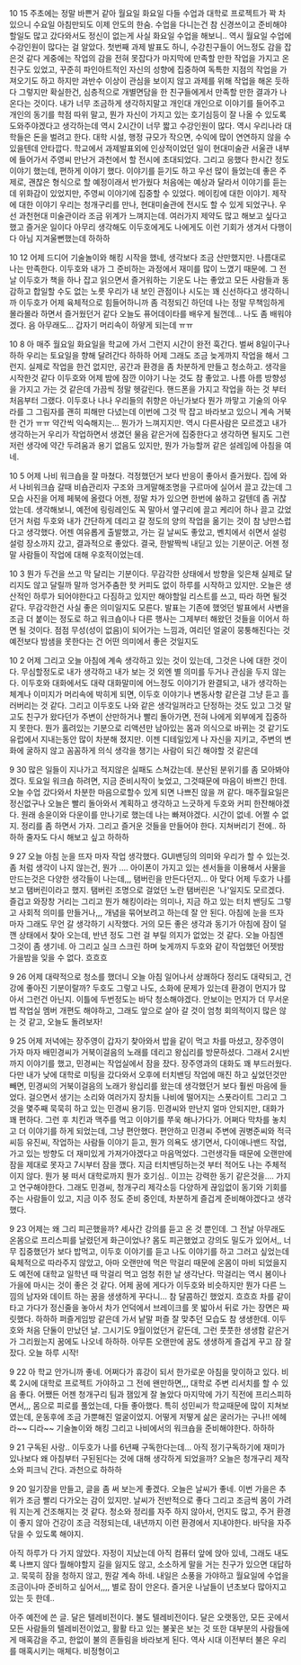 10 15
주초에는 정말 바쁜거 같아 월요일 화요일 다들 수업과 대학로 프로젝트가 꽉 차 있으니 
수요일 아침만되도 이제 안도의 한숨. 수업을 다니는건 참 신경쓰이고 준비해야할일도 많고 갔다와서도 정신이 없는게 사실 
화요일 수업을 해보니.. 역시 월요일 수업에 수강인원이 많다는 걸 알았다. 
첫번째 과제 발표도 하니, 수강친구들이 어느정도 감을 잡은것 같다 
게중에는 작업의 감을 전혀 못잡다가 마지막에 만족할 만한 작업을 가지고 온 친구도 있었고, 
꾸준히 파인아트적인 자신의 성향에 집중하여 독특한 지점의 작업을 가져오기도 하고 
하지만 과반수 이상이 관심을 보이지 않고 과제를 위해 작업을 해온 듯하다 
그렇지만 확실한건, 심층적으로 개별면담을 한 친구들에게서 만족할 만한 결과가 나온다는 것이다. 
내가 너무 조금하게 생각하지말고 개인대 개인으로 이야기를 들어주고 개인의 동기를 학점 따위 말고, 
뭔가 자신이 가지고 있는 호기심등이 잘 나올 수 있도록 도와주야겠다고 생각하는데 
역시 2시간이 너무 짧고 수강인원이 많다. 
역시 우리나라 대학들은 돈을 벌려고 한다. 
대학 시설, 행정 규모가 작으면, 수익에 많이 연연하지 않을 수 있을텐데 안타깝다. 
학교에서 과제발표외에 인상적이었던 일이 현대미술관 서울관 내부에 들어가서 주영씨 만난거
과천에서 할 전시에 초대되었다. 그리고 응했다 
한시간 정도 이야기 했는데, 편하게 이야기 했다. 이야기를 듣기도 하고 우선 많이 들었는데 
좋은 주제로, 괜찮은 형식으로 할 예정이래서 반가웠다 
처음에는 예상과 달라서 이야기를 듣는데 위화감이 있었지만, 주영씨 이야기에 집중할 수 있었다. 메이킹에 대한 이야기. 제작에 대한 이야기 
우리는 청개구리를 만나, 현대미술관에 전시도 할 수 있게 되었구나. 
우선 과천현대 미술관이라 조금 위계가 느껴지는데. 여러가지 제약도 많고 해보고 싶다고 했고 
즐거운 일이다 아무리 생각해도 이두호에게도 나에게도 
이런 기회가 생겨서  다행이다 
아님 지겨울뻔했는데 하하하 


10 12
어제 드디어 기술놀이와 해킹 시작을 했네, 생각보다 조금 산만했지만. 나름대로 나는 만족한다. 
이두호와 내가 그 준비하는 과정에서 재미를 많이 느꼈기 때문에. 
그 전날 이두호가 책을 하나 잡고 읽으면서 즐거워하는 기운도 나는 좋았고 
모든 사람들과 동감하고 합일할 수도 없는 노릇 
우리가 내 보인 관점이나 시도는 꽤 신선하다고 생각하니까 
이두호가 어제 육체적으로 힘들어하니까 좀 걱정되긴 하던데 
나는 정말 무책임하게 몰라몰라 하면서 즐거웠던거 같다 
오늘도 퓨어데이타를 배우게 될껀데... 나도 좀 배워야겠다. 
음 아무래도... 갑자기 머리속이 하얗게 되는데 ㅠㅠ


10 8
아 매주 월요일 화요일을 학교에 가서 그런지 시간이 완전 훅간다. 벌써 8일이구나 하하 
우리는 토요일을 향해 달려간다 하하하 
어제 그래도 조금 늦게까지 작업을 해서 그런지. 
실제로 작업을 한건 없지만, 공간과 환경을 좀 차분하게 만들고 청소하고. 생각을 시작한것 같다 
이두호와 어제 밤에 잠깐 이야기 나눈 것도 참 좋았고. 나름 아름 방향성을 가지고 가는 것 같은데 
가끔씩 정말 헷갈린다. 핸드폰을 가지고 작업을 하는 것 부터 처음부터 그랬다. 
이두호나 나나 우리들의 취향은 아닌가보다 뭔가 까맣고 
기술의 아우라를 그 그림자를 괜히 피해만 다녔는데 이번에 그것 딱 잡고 바라보고 있으니 계속 거북한 건가 ㅠㅠ
약간씩 익숙해지는... 뭔가가 느껴지지만. 역시 다른사람은 모르겠고 내가 생각하는거 우리가 작업하면서 생겼던 물음 같은거에 집중한다고 생각하면 될지도 
그런 저런 생각에 약간 두려움과 용기 없음도 있지만, 뭔가 가능할꺼 같은 설레임에 아침을 여네.


10 5
어제 나비 워크숍을 잘 마쳤다. 걱정했던거 보다 반응이 좋아서 즐거웠다. 
집에 와서 나비워크숍 갈때 비숍관리자 구조와 크게말해조명을 구르마에 실어서 끌고 갔는데
그 모습 사진을 어제 페북에 올렸다 어젠, 정말 차가 있으면 한번에 쓩하고 갈텐데 좀 귀찮았는데. 
생각해보니, 예전에 링링레인도 꼭 말아서 옆구리에 끌고 케리어 하나 끌고 갔었던거 처럼
두호와 내가 간단하게 데리고 갈 정도의 양의 작업을 옮기는 것이 참 낭만스럽다고 생각했다. 
어젠 여유롭게 출발했고, 가는 길 날씨도 좋았고, 벤치에서 쉬면서 설렁설렁 장소까지 갔고,  결과적으로 좋았다. 
결국, 한발짝씩 내딛고 있는 기분이군. 어젠 정말 사람들이 작업에 대해 우호적이었는데. 


10 3 
뭔가 두건을 쓰고 막 달리는 기분이다. 무감각한 상태에서 방향을 잊은채 실제로 달리지도 않고 달릴까 말까 엉거주춤한 
핫
커피도 없이 하루를 시작하고 있지만. 오늘은 생산적인 하루가 되어야한다고 다짐하고 있지만 
해야할일 리스트를 쓰고, 따라 하면 될것 같다. 무감각한건 사실 좋은 의미일지도 모른다. 
발표는 기존에 했엇던 발표에서 사변을 조금 더 붙이는 정도로 하고
워크숍이나 다른 행사는 그제부터 해왔던 것들을 이어서 하면 될 것이다.
점점 무성(성이 없음)이 되어가는 느낌과, 여리던 얼굴이 뭉퉁해진다는 것  예전보다 밤샘을 못한다는 건 어떤 의미에서 좋은 것일지도 

10 2
어제 그리고 오늘 아침에 계속 생각하고 있는 것이 있는데, 그것은 나에 대한 것이다. 
무심할정도로 내가 생각하고 내가 보는 것 외엔 별 의미를 두거나 관심을 두지 않는다. 
이두호와 대화에서도 대략 대화말미에 어느정도 이야기가 완결되고, 내가 생각하는 체계나 이미지가 머리속에 박히게 되면, 
이두호 이야기나 변동사항 같은걸 그냥 듣고 흘러버리는 것 같다. 그리고 이두호도 나와 같은 생각일꺼라고 단정하는 것도 있고 
그것 말고도 친구가 왔다던가 주변이 산만하거나 빨리 돌아가면, 전혀 나에게 외부에게 집중하지 못한다. 
뭔가 홀려있는 기분으로 리액션만 남아있는 몸과 의식으로 바뀌는 것 같기도 
유럽에서 지내는동안 많이 차분해 졌지만. 
이젠 디테일있게 나 자신을 지키고, 주변의 변화에 굴하지 않고 꼼꼼하게 의식 생각을 챙기는 사람이 되긴 해야할 것 같은데


9 30
많은 일들이 지나가고 적지않은 실패도 스쳐갔는데. 
분산된 분위기를 좀 모아봐야겠다. 토요일 워크숍 하려면, 지금 준비시작이 늦었고, 그것때문에 마음이 바쁘긴 한데. 
오늘 수업 갔다와서 차분한 마음으로할수 있게 되면 나쁘진 않을 꺼 같다. 
매주월요일은 정신없구나 오늘은 빨리 돌아와서 계획하고 생각하고 느긋하게 두호와 커피 한잔해야겠다. 
원래 송윤이와 다운이를 만나기로 했는데 나는 빠져야겠다. 시간이 없네. 어쩔 수 없지. 
정리를 좀 하면서 가자. 
그리고 즐거운 것들을 만들어야 한다. 지쳐버리기 전에.. 하하하 
줄자도 다시 해보고 싶고 하하하



9 27
오늘 아침 눈을 뜨자 마자 작업 생각했다. GUI밴딩의 의미와 우리가 할 수 있는것. 좀 처럼 생각이 나지 않는건, 뭔가 .... 
아이폰이 가지고 있는 센서들을 이용해서 사물을 만드는것은 다양한 생각들이 나는데,,, 
탬버린을 만든다던지... 
아 맞다 어제 두호가 나를 보고 탬버린이라고 했지. 탬버린 조명으로 걸었던 노란 탬버린은 '나'일지도 모르겠다. 즐겁고 와장창 거리는
그리고 뭔가 해킹이라는 의미나, 지금 하고 있는 터치 밴딩도 그렇고 사회적 의미를 만들거나,,, 개념을 묶어보려고 하는데 잘 안 된다. 
아침에 눈을 뜨자 마자 그래도 무언 갈 생각하기 시작했다. 거의 모든 좋은 생각과 동기가 아침에 잠이 덜 깬 상태에서 찾아 오는데, 
반년 정도 그런 걸 부릴 의지가 없었는 것 같다. 오늘 아침엔 그것이 좀 생기네. 
아 그리고 실크 스크린 하며 늦게까지 두호와 같이 작업했던 어젯밤 가을밤을 잊을 수 없다. 흐흐흐

9 26
어제 대략적으로 청소를 했더니 오늘 아침 일어나서 상쾌하다 정리도 대략되고, 건강에 좋아진 기분이랄까? 두호도 그렇고 나도, 소화에 문제가 있는데 
환경이 먼지가 많아서 그런건 아닌지. 이틀에 두번정도는 바닥 청소해야겠다. 안보이는 먼지가 더 무서운 법
작업실 멤버 개편도 해야하고, 그래도 앞으로 살아 갈 것이 엄청 회의적이지 많은 않는 것 같고, 오늘도 돌려보자!

9 25
어제 저녁에는 장주영이 갑자기 찾아와서 밥을 같이 먹고 차를 마셨고, 장주영이 가자 마자 배민경씨가 거북이걸음의 노래를 데리고 왕십리를 방문하셨다. 
그래서 2시반까지 이야기를 했고, 민경씨는 작업실에서 잠을 잤다. 
장주영과의 대화도 꽤 부드러웠다. 다만 내가 낮에 대학로 미팅을 갔다와서 오후에 터치밴딩 작업에 매진 하고 싶었던것만 빼면, 
민경씨의 거북이걸음의 노래가 왕십리를 왔는데 생각했던거 보다 훨씬 마음에 들었다. 걸으면서 생기는 소리와 여러가지 장치들 나비에 떨어지는 스폿라이트 
그리고 그것을 몇주째 묵묵히 하고 있는 민경씨 용기등. 민경씨와 만난지 얼마 안되지만, 대화가 꽤 편하다. 
그런 후 치킨과 맥주를 먹고 이야기를 쭈욱 해나가다가. 어쩌다 막차를 놓치고 더 이야기를 하게 되었는데,  그냥 편안했다. 
편안하고 민경씨 주변에 권병준씨와 적극씨등 유진씨, 작업하는 사람들 이야기 듣고, 뭔가 의욕도 생기면서, 다이애나밴드 작업, 가고 있는 방향도 더 재미있게 가져가야겠다고 마음먹었다. 
그런생각들 때문에 오랜만에 잠을 제대로 못자고 7시부터 잠을 깼다. 지금 터치밴딩하는것 부터 적어도 나는 주체적이지 않다. 뭔가 붕 떠서 대학로까지 
뭔가 호기심.. 이끄는 강력한 동기 같은것을.... 가지고 연구해야한다. 
그래도 민경씨, 청개구리 제각소등 다양하게 끊임없이 동기와 기회를 주는 사람들이 있고, 지금 이주 정도 준비 중인데, 차분하게 즐겁게 준비해야겠다고 생각했다.


9 23
어제는 왜 그리 피곤했을까? 세사간 강의를 듣고 온 것 뿐인데. 그 전날 아무래도 온몸으로 프리스피를 날렸던게 화근이었나? 몸도 피곤했었고 강의도 밀도가 있어서,, 너무 집중했던가 보다 
밥먹고, 이두호 이야기를 듣고 나도 이야기를 하고 그러고 싶었는데 육체적으로 따라주지 않았고, 아마 오랜만에 먹은 막걸리 때문에 온몸이 마비 되었을지도 
예전에 대학교 일학년 때 막걸리 먹고 엄청 취한 날 생각난다. 막걸리는 역시 봄이나 가을에 마시는 것이 좋은 것 같다. 
어제 꿈에 게다가 이두호와 비슷하지만 뭔가 다른 느낌의 남자와 데이트 하는 꿈을 생생하게 꾸다니... 참 달콤하긴 했었지. 흐흐흐 
차를 같이 타고 가다가 정신줄을 놓아서 차가 언덕에서 브레이크를 못 밟아서 뒤로 가는 장면은 짜릿했다. 하하하 
퍼즐게임방 같은데 가서 낱말 퍼즐 잘 맞추던 모습도 참 생생한데. 
이두호와 처음 단둘이 만났던 날. 그시기도 9월이었던거 같든데, 그런 풋풋한 생생함 같은거가 그리웠는지 꿈에도 나오네 하하하. 
아무튼 오랜만에 꿈도 생생하게 즐겁게 꾸고 잠 잘 잤다. 오늘 하루 시작!

9 22
아 학교 안가니까 좋네. 어쩌다가 휴강이 되서 한가로운 아침을 맞이하고 있다. 비록 2시에 대학로 프로젝트 가야하고 그 전에 왠만하면,,, 대학로 주변 리서치를 할 수 있음 좋다. 
어쨌든 어젠 청개구리 팀과 잼있게 잘 놀았다 마지막에 가기 직전에 프리스피하면서,,, 몸으로 피로를 풀었는데, 다들 좋아했다. 특히 성민씨가 학교때문에 많이 지쳐보였는데, 운동후에 조금 가뿐해진 얼굴이었지. 
어떻게 저떻게 삶은 굴러가는 구나!! 에헤라~~ 디라~~
기술놀이와 해킹 그리고 나비에서의 워크숍을 준비해야한다. 하하하 

9 21
구독된 사랑.. 이두호가 나를 6년째 구독한다는데... 아직 정기구독하기에 재미가 있나보다 
왜 아침부터 구된된다는 것에 대해 생각하게 되었을까?
오늘은 청개구리 제작소와 피크닉 간다. 과천으로 하하하

9 20
일기장을 만들고, 글을 좀 써 보는게 좋겠다. 오늘은 날씨가 좋네. 이번 가을은 추위가 조금 빨리 다가오는 감이 있지만. 날씨가 전반적으로 좋다 
그리고 조금씩 몸이 가려워 지는게 건조해지는 것 같다. 
청소와 정리를 자주 하지 않아서, 먼지도 많고, 주거 환경이 좋지 않아 건강이 조금 걱정되는데, 내년까지 이런 환경에서 지내야한다. 
바닥을 자주 닦을 수 있도록 해야지.

 아직 하루가 다 가지 않았다. 자정이 지났는데 아직 컴퓨터 앞에 앉아 있네, 그래도 내도록 나쁘지 않다 뭘해야할지 길을 잃지도 않고, 소소하게 말을 거는 친구가 있으면 대답하고. 묵묵히 잠을 청하지 않고, 뭔갈 계속 하네. 내일은 소풍을 가야하고 월요일에 수업을 조금이나마 준비하고 싶어서,,,, 별로 잠이 안온다. 
 즐거운 나날들이  년초보다 많아지고 있는 듯 한데..

아주 예전에 쓴 글. 달은 텔레비전이다. 불도 텔레비전이다.
달은 오랫동안, 모든 곳에서 모든 사람들의 텔레비전이었고, 활활 타고 있는 불꽃은 보는 것 또한 대부분의 사람들에게 매혹감을 주고, 
한없이 불의 흔들림을 바라보게 된다. 역사 시대 이전부터 불은 우리를 매혹시키는 매체다. 비정형이고